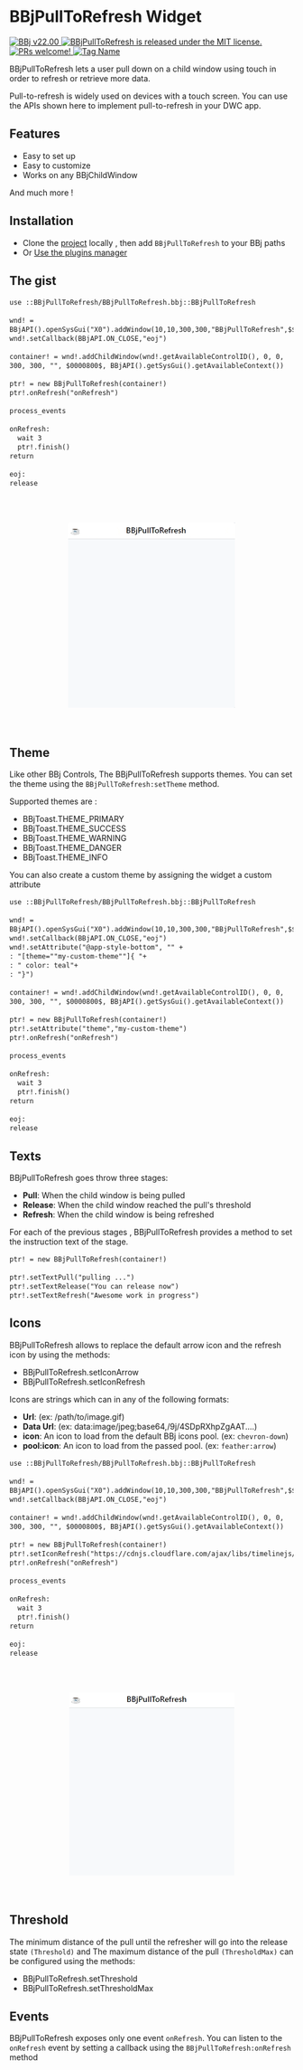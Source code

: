 # BBjPullToRefresh Widget

<p>
  <a href="http://www.basis.com/downloads">
    <img src="https://img.shields.io/badge/BBj-v22.00-blue" alt="BBj v22.00" />
  </a>
  <a href="https://github.com/BBj-Plugins/BBjPullToRefresh/blob/master/README.md">
    <img src="https://img.shields.io/badge/license-MIT-blue.svg" alt="BBjPullToRefresh is released under the MIT license." />
  </a>
  <a href="https://github.com/necolas/issue-guidelines/blob/master/CONTRIBUTING.md#pull-requests">
    <img src="https://img.shields.io/badge/PRs-welcome-brightgreen.svg" alt="PRs welcome!" />
  </a>
   <a href="https://basishub.github.io/basis-next/#/dwc/bbj-refresher">
    <img src="https://img.shields.io/badge/Component-bbj--refresher-%23006aff" data-origin="https://img.shields.io/badge/Component-bbj--refresher-%23006aff" alt="Tag Name">
  </a>
</p>

BBjPullToRefresh lets a user pull down on a child window using touch in order to refresh or retrieve more data.

Pull-to-refresh is widely used on devices with a touch screen. You can use the APIs shown here to implement pull-to-refresh in your DWC app.

## Features

- Easy to set up
- Easy to customize
- Works on any BBjChildWindow

And much more !

## Installation

- Clone the [project](https://github.com/BBj-Plugins/BBjPullToRefresh) locally , then add `BBjPullToRefresh` to your BBj paths
- Or [Use the plugins manager](https://www.bbj-plugins.com/en/get-started)

## The gist

```BBj
use ::BBjPullToRefresh/BBjPullToRefresh.bbj::BBjPullToRefresh

wnd! = BBjAPI().openSysGui("X0").addWindow(10,10,300,300,"BBjPullToRefresh",$$)
wnd!.setCallback(BBjAPI.ON_CLOSE,"eoj")

container! = wnd!.addChildWindow(wnd!.getAvailableControlID(), 0, 0, 300, 300, "", $0000800$, BBjAPI().getSysGui().getAvailableContext())

ptr! = new BBjPullToRefresh(container!)
ptr!.onRefresh("onRefresh")

process_events

onRefresh:
  wait 3
  ptr!.finish()
return

eoj:
release
```

<br><br>
<div style="text-align: center;">
  <img style="border:thin solid var(--bbj-color-default);" src="assets/preview.gif" alt="BBjPullToRefresh gist">
</div>
<br><br>

## Theme

Like other BBj Controls, The BBjPullToRefresh supports themes. You can set the theme using the `BBjPullToRefresh:setTheme` method.

Supported themes are :

- BBjToast.THEME_PRIMARY
- BBjToast.THEME_SUCCESS
- BBjToast.THEME_WARNING
- BBjToast.THEME_DANGER
- BBjToast.THEME_INFO

You can also create a custom theme by assigning the widget a custom attribute

```bbj
use ::BBjPullToRefresh/BBjPullToRefresh.bbj::BBjPullToRefresh

wnd! = BBjAPI().openSysGui("X0").addWindow(10,10,300,300,"BBjPullToRefresh",$$)
wnd!.setCallback(BBjAPI.ON_CLOSE,"eoj")
wnd!.setAttribute("@app-style-bottom", "" +
: "[theme=""my-custom-theme""]{ "+
: " color: teal"+
: "}")

container! = wnd!.addChildWindow(wnd!.getAvailableControlID(), 0, 0, 300, 300, "", $0000800$, BBjAPI().getSysGui().getAvailableContext())

ptr! = new BBjPullToRefresh(container!)
ptr!.setAttribute("theme","my-custom-theme")
ptr!.onRefresh("onRefresh")

process_events

onRefresh:
  wait 3
  ptr!.finish()
return

eoj:
release
```

## Texts

BBjPullToRefresh goes throw three stages:

- **Pull**: When the child window is being pulled
- **Release**: When the child window reached the pull's threshold
- **Refresh**: When the child window is being refreshed

For each of the previous stages , BBjPullToRefresh provides a method to set
the instruction text of the stage.

```BBj
ptr! = new BBjPullToRefresh(container!)

ptr!.setTextPull("pulling ...")
ptr!.setTextRelease("You can release now")
ptr!.setTextRefresh("Awesome work in progress")
```

## Icons

BBjPullToRefresh allows to replace the default arrow icon and the refresh icon by using the methods:

- BBjPullToRefresh.setIconArrow
- BBjPullToRefresh.setIconRefresh

Icons are strings which can in any of the following formats:

- **Url**: (ex: /path/to/image.gif)
- **Data Url**: (ex: data:image/jpeg;base64,/9j/4SDpRXhpZgAAT....)
- **icon**: An icon to load from the default BBj icons pool. (ex: `chevron-down`)
- **pool:icon**: An icon to load from the passed pool. (ex: `feather:arrow`)

```BBj
use ::BBjPullToRefresh/BBjPullToRefresh.bbj::BBjPullToRefresh

wnd! = BBjAPI().openSysGui("X0").addWindow(10,10,300,300,"BBjPullToRefresh",$$)
wnd!.setCallback(BBjAPI.ON_CLOSE,"eoj")

container! = wnd!.addChildWindow(wnd!.getAvailableControlID(), 0, 0, 300, 300, "", $0000800$, BBjAPI().getSysGui().getAvailableContext())

ptr! = new BBjPullToRefresh(container!)
ptr!.setIconRefresh("https://cdnjs.cloudflare.com/ajax/libs/timelinejs/2.25/css/loading.gif")
ptr!.onRefresh("onRefresh")

process_events

onRefresh:
  wait 3
  ptr!.finish()
return

eoj:
release
```

<br><br>

<div style="text-align: center;">
  <img style="border: thin solid var(--bbj-color-default);" src="assets/refresh-icon.gif" alt="BBjPullToRefresh Refresh Icon">
</div>
<br><br>

## Threshold

The minimum distance of the pull until the refresher will go into the release state `(Threshold)` and The maximum distance of the pull `(ThresholdMax)` can be configured using the methods:

- BBjPullToRefresh.setThreshold
- BBjPullToRefresh.setThresholdMax

## Events

BBjPullToRefresh exposes only one event `onRefresh`. You can listen to the `onRefresh` event by setting a callback using the `BBjPullToRefresh:onRefresh` method
